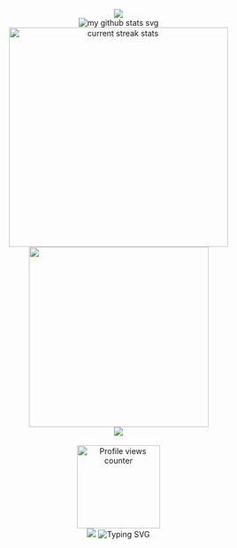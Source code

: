 <div align="center"> 
<img src="https://capsule-render.vercel.app/api?type=waving&height=249&color=0:eb008b,100:8f33c4&text=WerdsMind&descAlignY=16&descAlign=20&section=header&reversal=false&textBg=false&fontColor=ffffff&fontSize=89&fontAlignY=36&animation=fadeIn&strokeWidth=0&desc=>WELCOME_TO:">
</div>

<!-- my github stats text start -->
<div align="center"> 
    <img loading="lazy" align="center" src="https://readme-typing-svg.demolab.com?font=Poppins&weight=600&size=21&duration=1&pause=1&color=cb24b9&center=true&vCenter=true&repeat=false&width=200&height=21&lines=MY+GITHUB+STATS" alt="my github stats svg" />
</div>
<!-- my github stats text end -->

<div align="center">
  <!-- github streak start for dark/light theme -->
  <picture>
    <source media="(prefers-color-scheme: dark)" srcset="https://github-readme-streak-stats-mnex.vercel.app?user=dgwerds&hide_border=true&date_format=j%20M%5B%20Y%5D&background=00000000&stroke=8F33C4&border=0D1117&ring=EB008B&fire=FFFFFF&currStreakNum=FFFFFF&sideNums=FFFFFF&currStreakLabel=EB008B&sideLabels=EB008B&excludeDaysLabel=EB008B&dates=FFFFFF">
<img loading="lazy" width=396 src="https://github-readme-streak-stats-mnex.vercel.app?user=dgwerds&hide_border=true&date_format=j%20M%5B%20Y%5D&background=f7f7f7&stroke=8F33C4&border=000000&ring=EB008B&fire=000000&currStreakNum=000000&sideNums=000000&currStreakLabel=EB008B&sideLabels=EB008B&excludeDaysLabel=EB008B&dates=000000" alt="current streak stats" />
  </picture>
</div>
    <!-- github streak end -->
    <!-- github most used languages start -->
    <div align="center">
  <picture>
    <source media="(prefers-color-scheme: light)" srcset= "https://github-readme-stats-mnex.vercel.app/api/top-langs/?username=dgwerds&hide_title=false&count_private=true&hide=c%23,powershell,Mathematica,Ruby,Objective-C,Objective-C%2b%2b,Cuda&title_color=EB008B&text_color=000000&icon_color=61dafb&bg_color=f7f7f7&langs_count=8&layout=compact&border_color=61dafb&hide_border=false" alt="most used language stats">
    <img loading="lazy" width=325 src="https://github-readme-stats-mnex.vercel.app/api/top-langs/?username=dgwerds&hide_title=true&count_private=true&hide=c%23,powershell,Mathematica,Ruby,Objective-C,Objective-C%2b%2b,Cuda&title_color=EB008B&text_color=FFFFFF&icon_color=61dafb&bg_color=00000000&langs_count=8&layout=compact&border_color=61dafb&hide_border=true"/>
  </picture>
</div>
    <!-- github most used languages end -->
</div>


<div align="center">
  <!-- GitHub profile trophy -->
  <picture>
    <source media="(prefers-color-scheme: light)" srcset="https://github-profile-trophy-mnex.vercel.app?username=dgwerds&theme=darkhub&no-bg=true&no-frame=false&row=3&column=3" alt="github profile trophy">
    <img loading="lazy" src="https://github-profile-trophy-mnex.vercel.app?username=dgwerds&rank=SECRET,SSS,SS,S,AAA,AA,A,B&theme=radical&no-bg=true&no-frame=true&row=3&column=3"/>
  </picture>
</div>

</br>

<div align="center">
  <!-- Profile views counter -->
  <picture>
    <!-- Tema oscuro -->
    <source media="(prefers-color-scheme: dark)" srcset="https://komarev.com/ghpvc/?username=dgwerds&label=PROFILE+VIEWS&style=flat-square&color=cb24b9">
    <!-- Tema claro -->
    <img align="center" width="150" src="https://komarev.com/ghpvc/?username=dgwerds&label=PROFILE+VIEWS&style=flat-square&color=cb24b9" alt="Profile views counter" />
  </picture>
</div>


<div align="center"> 
    <img src="https://capsule-render.vercel.app/api?type=waving&height=150&color=0:eb008b,100:8f33c4&section=footer">
    <img src="https://readme-typing-svg.demolab.com?font=Orbitron&duration=3000&pause=2000&center=true&random=true&color=cb24b9&width=435&lines=Welcome+to+my+Github+profile;Bienvenidos+a+mi+perfil+de+Github;Sigueme+para+ver+m%C3%A1s+proyectos;Follow+me+for+more+projects;Hello+world!!!;Ingeniero+de+software" alt="Typing SVG" />
</div>
